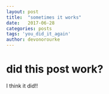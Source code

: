 ```yaml
---
layout: post
title:  "sometimes it works"
date:   2017-06-28
categories: posts
tags: 'you_did_it_again'
author: devonorourke
---
```


# did this post work?
I think it did!!
